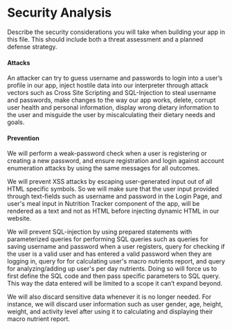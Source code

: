 # Security Analysis

Describe the security considerations you will take when building your app in this file. This should
include both a threat assessment and a planned defense strategy.

#### Attacks
An attacker can try to guess username and passwords to login into a user’s profile in our app, 
inject hostile data into our interpreter through attack vectors such as Cross Site Scripting and SQL-Injection 
to steal username and passwords, make changes to the way our app works, delete, corrupt user health and personal 
information, display wrong dietary information to the user and misguide the user by miscalculating their dietary 
needs and goals.

#### Prevention
We will perform a weak-password check when a user is registering or creating a new password, and ensure registration 
and login against account enumeration attacks by using the same messages for all outcomes.

We will prevent XSS attacks by escaping user-generated input out of all HTML specific symbols. So we will make sure that 
the user input provided through text-fields such as username and password in the Login Page, and user's meal input in 
Nutrition Tracker component of the app, will be rendered as a text and not as HTML before injecting dynamic HTML in our website.

We will prevent SQL-injection by using prepared statements with parameterized queries for performing SQL queries such as
queries for saving username and password when a user registers, query for checking if the user is a valid user and has 
entered a valid password when they are logging in, query for for calculating user's macro nutrients report, and query 
for analyzing/adding up user's per day nutrients. Doing so will force us to first define the SQL code and then 
pass specific parameters to SQL query. This way the data entered will be limited to a scope it can’t expand beyond. 

We will also discard sensitive data whenever it is no longer needed. 
For instance, we will discard user information such as user gender, age, height, weight, and activity level after using 
it to calculating and displaying their macro nutrient report. 
